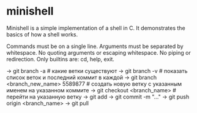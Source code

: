 # minishell

Minishell is a simple implementation of a shell in C. It demonstrates the basics of how a shell works.

Commands must be on a single line.
Arguments must be separated by whitespace.
No quoting arguments or escaping whitespace.
No piping or redirection.
Only builtins are: cd, help, exit.

-> git branch -a
    # какие ветки существуют
-> git branch -v
    # показать список веток и последний коммит в каждой
-> git branch <branch_new_name> 5589877
    # создать новую ветку с указанным именем на указанном коммите 
-> git checkout <branch_name>
    # перейти на указанную ветку
-> git add
-> git commit -m "..."
-> git push origin <branch_name>
-> git pull
